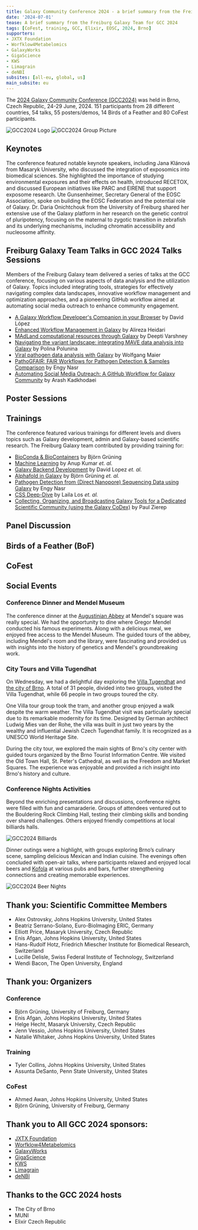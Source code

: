 ```yaml
---
title: Galaxy Community Conference 2024 - a brief summary from the Freiburg Galaxy Team!
date: '2024-07-01'
tease: A brief summary from the Freiburg Galaxy Team for GCC 2024
tags: [CoFest, training, GCC, Elixir, EOSC, 2024, Brno]
supporters:
- JXTX Foundation
- Worfklow4Metabelomics
- GalaxyWorks
- GigaScience
- KWS
- Limagrain
- deNBI
subsites: [all-eu, global, us]
main_subsite: eu
---
```



The [2024 Galaxy Community Conference (GCC2024)](https://galaxyproject.org/events/gcc2024/) was held in Brno, Czech Republic, 24-29 June, 2024. 151 participants from 28 different countries, 54 talks, 55 posters/demos, 14 Birds of a Feather and 80 CoFest participants.

![GCC2024 Logo](gcc2024logo.png)
![GCC2024 Group Picture](gcc2024groupphoto.png)


## Keynotes

The conference featured notable keynote speakers, including Jana Klánová from Masaryk University, who discussed the integration of exposomics into biomedical sciences. She highlighted the importance of studying environmental exposures and their effects on health, introduced RECETOX, and discussed European initiatives like PARC and EIRENE that support exposome research. Ute Gunsenheimer, Secretary General of the EOSC Association, spoke on building the EOSC Federation and the potential role of Galaxy. Dr. Daria Onichtchouk from the University of Freiburg shared her extensive use of the Galaxy platform in her research on the genetic control of pluripotency, focusing on the maternal to zygotic transition in zebrafish and its underlying mechanisms, including chromatin accessibility and nucleosome affinity.

## Freiburg Galaxy Team Talks in GCC 2024 Talks Sessions

Members of the Freiburg Galaxy team delivered a series of talks at the GCC conference, focusing on various aspects of data analysis and the utilization of Galaxy. Topics included integrating tools, strategies for effectively navigating complex data landscapes, innovative workflow management and optimization approaches, and a pioneering GitHub workflow aimed at automating social media outreach to enhance community engagement. 

* [A Galaxy Workflow Developer's Companion in your Browser](https://docs.google.com/presentation/d/1tXtgGSrUHTsX7adxTr9AzCmdOf2zWn74S_LN3n5HM7U/edit) by David López
* [Enhanced Workflow Management in Galaxy](https://docs.google.com/presentation/d/1vyr7Qa7O2pJ2FZDVFQNlrQypXwhodhzUMTsusD9h6_0/edit#slide=id.g231410debac_0_0) by Alireza Heidari 
* [MAdLand computational resources through Galaxy](https://docs.google.com/presentation/d/1KF6ctfqGpPoNpUF7Fin9ex-vPmICGew6B2gHBf0YfXI/edit#slide=id.g2e386364440_0_195) by Deepti Varshney
* [Navigating the variant landscape: integrating MAVE data analysis into Galaxy](https://docs.google.com/presentation/d/1LGqDHCVEmsYeWxTmLL2Hn4uPiH4PL0rWedBRO_fJdzY/edit#slide=id.p) by Polina Polunina
* [Viral pathogen data analysis with Galaxy](https://docs.google.com/presentation/d/15Df3YZVsDa4PwkBQtP4EMGHyzsovufzmpbgT6YSLgzU/edit) by Wolfgang Maier
* [PathoGFAIR: FAIR Workflows for Pathogen Detection & Samples Comparison]([https://docs.google.com/presentation/d/1jNz6uUMV2fnBdG1bfs-S2JAYo5Wqblyk1fR6lRQHWUY/edit](https://f1000research.com/slides/13-716)) by Engy Nasr
* [Automating Social Media Outreach: A GitHub Workflow for Galaxy Community](https://docs.google.com/presentation/d/11wchlYBzEFcMSn4NEJ0I0h7WM3rGNU5LUm-bL2FuH4c/edit#slide=id.p) by Arash Kadkhodaei


## Poster Sessions

## Trainings

The conference featured various trainings for different levels and divers topics such as Galaxy development, admin and Galaxy-based scientific research.
The Freiburg Galaxy team contributed by providing training for:

* [BioConda & BioContainers](https://galaxyproject.org/events/gcc2024/training/bioconda) by Björn Grüning
* [Machine Learning](https://galaxyproject.org/events/gcc2024/training/machine-learning) by Anup Kumar *et. al.*
* [Galaxy Backend Development](https://galaxyproject.org/events/gcc2024/training/backend-dev) by David Lopez *et. al.*
* [Alphafold in Galaxy](https://galaxyproject.org/events/gcc2024/training/alphafold) by Björn Grüning *et. al.*
* [Pathogen Detection from (Direct Nanopore) Sequencing Data using Galaxy](https://galaxyproject.org/events/gcc2024/training/microbiome-analysis) by Engy Nasr
* [CSS Deep-Dive](https://galaxyproject.org/events/gcc2024/training/frontend-dev) by Laila Los *et. al.*
* [Collecting, Organizing, and Broadcasting Galaxy Tools for a Dedicated Scientific Community (using the Galaxy CoDex)](https://galaxyproject.org/events/gcc2024/training/frontend-dev) by Paul Zierep

## Panel Discussion

## Birds of a Feather (BoF)

## CoFest

## Social Events

### Conference Dinner and Mendel Museum

The conference dinner at the [Augustinian Abbey](https://en.wikipedia.org/wiki/St_Thomas%27s_Abbey,_Brno) at Mendel's square was really special. We had the opportunity to dine where Gregor Mendel conducted his famous experiments. Along with a delicious meal, we enjoyed free access to the Mendel Museum. The guided tours of the abbey, including Mendel's room and the library, were fascinating and provided us with insights into the history of genetics and Mendel's groundbreaking work.

### City Tours and Villa Tugendhat

On Wednesday, we had a delightful day exploring the [Villa Tugendhat](https://www.tugendhat.eu/en/) and [the city of Brno](https://www.gotobrno.cz/en/explore-brno/). A total of 31 people, divided into two groups, visited the Villa Tugendhat, while 66 people in two groups toured the city.

One Villa tour group took the tram, and another group enjoyed a walk despite the warm weather. The Villa Tugendhat visit was particularly special due to its remarkable modernity for its time. Designed by German architect Ludwig Mies van der Rohe, the villa was built in just two years by the wealthy and influential Jewish Czech Tugendhat family. It is recognized as a UNESCO World Heritage Site.

During the city tour, we explored the main sights of Brno's city center with guided tours organized by the Brno Tourist Information Centre. We visited the Old Town Hall, St. Peter's Cathedral, as well as the Freedom and Market Squares. The experience was enjoyable and provided a rich insight into Brno's history and culture.

### Conference Nights Activities

Beyond the enriching presentations and discussions, conference nights were filled with fun and camaraderie. Groups of attendees ventured out to the Bouldering Rock Climbing Hall, testing their climbing skills and bonding over shared challenges. Others enjoyed friendly competitions at local billiards halls.

![GCC2024 Billiards](gcc2024billiards.jpg)

Dinner outings were a highlight, with groups exploring Brno’s culinary scene, sampling delicious Mexican and Indian cuisine. The evenings often concluded with open-air talks, where participants relaxed and enjoyed local beers and [Kofola](https://en.wikipedia.org/wiki/Kofola) at various pubs and bars, further strengthening connections and creating memorable experiences.

![GCC2024 Beer Nights](gcc2024beer.jpg)

## Thank you: Scientific Committee Members

* Alex Ostrovsky, Johns Hopkins University, United States
* Beatriz Serrano-Solano, Euro-BioImaging ERIC, Germany
* Elliott Price, Masaryk University, Czech Republic
* Enis Afgan, Johns Hopkins University, United States
* Hans-Rudolf Hotz, Friedrich Miescher Institute for Biomedical Research, Switzerland
* Lucille Delisle, Swiss Federal Institute of Technology, Switzerland
* Wendi Bacon, The Open University, England

## Thank you: Organizers

### Conference

* Björn Grüning, University of Freiburg, Germany
* Enis Afgan, Johns Hopkins University, United States
* Helge Hecht, Masaryk University, Czech Republic
* Jenn Vessio, Johns Hopkins University, United States
* Natalie Whitaker, Johns Hopkins University, United States

### Training

* Tyler Collins, Johns Hopkins University, United States
* Assunta DeSanto, Penn State University, United States

### CoFest

* Ahmed Awan, Johns Hopkins University, United States
* Björn Grüning, University of Freiburg, Germany

## Thank you to All GCC 2024 sponsors:

* [JXTX Foundation](https://jxtxfoundation.org/)
* [Worfklow4Metabelomics](https://workflow4metabolomics.org/)
* [GalaxyWorks](https://galaxyworks.io/)
* [GigaScience](https://academic.oup.com/gigascience)
* [KWS](https://www.kws.com/corp/en/)
* [Limagrain](https://www.limagrain.com/en)
* [deNBI](https://www.denbi.de/)

## Thanks to the GCC 2024 hosts

* The City of Brno
* MUNI
* Elixir Czech Republic



